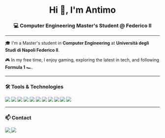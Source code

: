 <h1 align="center">Hi 👋, I'm Antimo </h1>
<h3 align="center">💻 Computer Engineering Master's Student @ Federico II</h3>

---

🎓 I'm a Master's student in **Computer Engineering** at **Università degli Studi di Napoli Federico II**.

🎮 In my free time, I enjoy gaming, exploring the latest in tech, and following **Formula 1** 🏎️.

---

### 🛠️ Tools & Technologies

<p align="left">
  <img src="https://img.shields.io/badge/Python-3776AB?style=flat&logo=python&logoColor=white"/>
  <img src="https://img.shields.io/badge/Java-007396?style=flat&logo=java&logoColor=white"/>
  <img src="https://img.shields.io/badge/C++-00599C?style=flat&logo=c%2B%2B&logoColor=white"/>
  <img src="https://img.shields.io/badge/VHDL-45217A?style=flat&logoColor=white"/>
  <img src="https://img.shields.io/badge/UML-Diagrams-ff69b4?style=flat"/>
  <img src="https://img.shields.io/badge/MongoDB-47A248?style=flat&logo=mongodb&logoColor=white"/>
  <img src="https://img.shields.io/badge/Linux-FCC624?style=flat&logo=linux&logoColor=black"/>
  <img src="https://img.shields.io/badge/Odoo-714B67?style=flat&logo=odoo&logoColor=white"/>
  <img src="https://img.shields.io/badge/BPMN-Modelling-blue?style=flat"/>
  <img src="https://img.shields.io/badge/SQL-4479A1?style=flat&logo=mysql&logoColor=white"/>
  <img src="https://img.shields.io/badge/Machine%20Learning-0096D6?style=flat&logo=scikit-learn&logoColor=white"/>


</p>

---

### 📫 Contact

<p align="left">
  <a href="mailto:antimo.barbato95@gmail.com">
    <img src="https://img.shields.io/badge/Gmail-antimo.barbato95%40gmail.com-red?style=flat&logo=gmail&logoColor=white"/>
  </a>
  <a href="https://www.linkedin.com/in/antimo-barbato" target="_blank">
    <img src="https://img.shields.io/badge/LinkedIn-Antimo%20Barbato-blue?style=flat&logo=linkedin&logoColor=white"/>
  </a>
</p>






